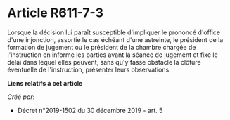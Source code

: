 # Article R611-7-3

Lorsque la décision lui paraît susceptible d'impliquer le prononcé d'office d'une injonction, assortie le cas échéant d'une
astreinte, le président de la formation de jugement ou le président de la chambre chargée de l'instruction en informe les
parties avant la séance de jugement et fixe le délai dans lequel elles peuvent, sans qu'y fasse obstacle la clôture
éventuelle de l'instruction, présenter leurs observations.

**Liens relatifs à cet article**

_Créé par_:

  - Décret n°2019-1502 du 30 décembre 2019 - art. 5
